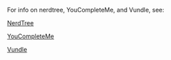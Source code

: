 For info on nerdtree, YouCompleteMe, and Vundle, see:

[NerdTree](https://github.com/scrooloose/nerdtree) 

[YouCompleteMe](https://github.com/Valloric/YouCompleteMe#ubuntu-linux-x64) 

[Vundle](https://github.com/VundleVim/Vundle.vim)
